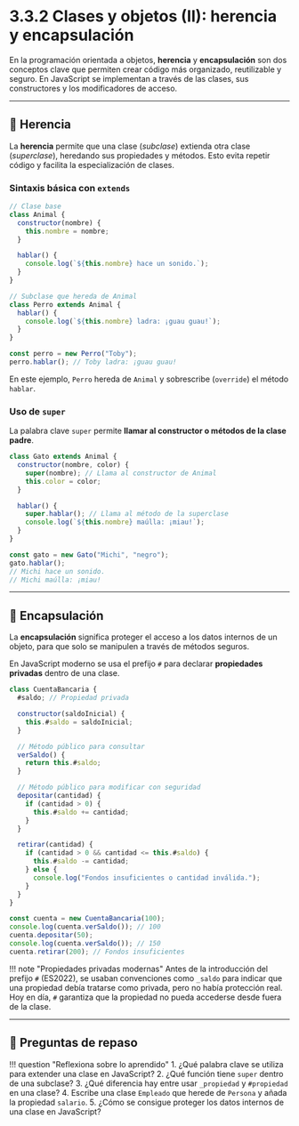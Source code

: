 # 3.3.2 Clases y objetos (II): herencia y encapsulación

En la programación orientada a objetos, **herencia** y **encapsulación** son dos conceptos clave que permiten crear código más organizado, reutilizable y seguro.
En JavaScript se implementan a través de las clases, sus constructores y los modificadores de acceso.

---

## 📌 Herencia

La **herencia** permite que una clase (*subclase*) extienda otra clase (*superclase*), heredando sus propiedades y métodos.
Esto evita repetir código y facilita la especialización de clases.

### Sintaxis básica con `extends`

```js
// Clase base
class Animal {
  constructor(nombre) {
    this.nombre = nombre;
  }

  hablar() {
    console.log(`${this.nombre} hace un sonido.`);
  }
}

// Subclase que hereda de Animal
class Perro extends Animal {
  hablar() {
    console.log(`${this.nombre} ladra: ¡guau guau!`);
  }
}

const perro = new Perro("Toby");
perro.hablar(); // Toby ladra: ¡guau guau!
```

En este ejemplo, `Perro` hereda de `Animal` y sobrescribe (`override`) el método `hablar`.

### Uso de `super`

La palabra clave `super` permite **llamar al constructor o métodos de la clase padre**.

```js
class Gato extends Animal {
  constructor(nombre, color) {
    super(nombre); // Llama al constructor de Animal
    this.color = color;
  }

  hablar() {
    super.hablar(); // Llama al método de la superclase
    console.log(`${this.nombre} maúlla: ¡miau!`);
  }
}

const gato = new Gato("Michi", "negro");
gato.hablar();
// Michi hace un sonido.
// Michi maúlla: ¡miau!
```

---

## 📌 Encapsulación

La **encapsulación** significa proteger el acceso a los datos internos de un objeto, para que solo se manipulen a través de métodos seguros.

En JavaScript moderno se usa el prefijo `#` para declarar **propiedades privadas** dentro de una clase.

```js
class CuentaBancaria {
  #saldo; // Propiedad privada

  constructor(saldoInicial) {
    this.#saldo = saldoInicial;
  }

  // Método público para consultar
  verSaldo() {
    return this.#saldo;
  }

  // Método público para modificar con seguridad
  depositar(cantidad) {
    if (cantidad > 0) {
      this.#saldo += cantidad;
    }
  }

  retirar(cantidad) {
    if (cantidad > 0 && cantidad <= this.#saldo) {
      this.#saldo -= cantidad;
    } else {
      console.log("Fondos insuficientes o cantidad inválida.");
    }
  }
}

const cuenta = new CuentaBancaria(100);
console.log(cuenta.verSaldo()); // 100
cuenta.depositar(50);
console.log(cuenta.verSaldo()); // 150
cuenta.retirar(200); // Fondos insuficientes
```

!!! note "Propiedades privadas modernas"
    Antes de la introducción del prefijo `#` (ES2022), se usaban convenciones como `_saldo` para indicar que una propiedad debía tratarse como privada, pero no había protección real.
    Hoy en día, `#` garantiza que la propiedad no pueda accederse desde fuera de la clase.

---

## 📝 Preguntas de repaso

!!! question "Reflexiona sobre lo aprendido"
    1. ¿Qué palabra clave se utiliza para extender una clase en JavaScript?
    2. ¿Qué función tiene `super` dentro de una subclase?
    3. ¿Qué diferencia hay entre usar `_propiedad` y `#propiedad` en una clase?
    4. Escribe una clase `Empleado` que herede de `Persona` y añada la propiedad `salario`.
    5. ¿Cómo se consigue proteger los datos internos de una clase en JavaScript?